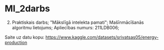 # MI_2darbs
2. Praktiskais darbs; 
"Mākslīgā intelekta pamati";
Mašīnmācīšanās algoritmu lietojums;
Apliecības numurs: 211LDB006;

Saite uz datu kopu: https://www.kaggle.com/datasets/srivatsas05/energy-production

